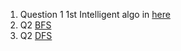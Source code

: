 1. Question 1 1st Intelligent algo in [here](../Assignment_1/Q2.py)
2. Q2 [BFS](../Assignment_F_1/WaterJuggBFS.py)
3. Q2 [DFS](../Assignment_F_1/WaterJuggDFS.py)